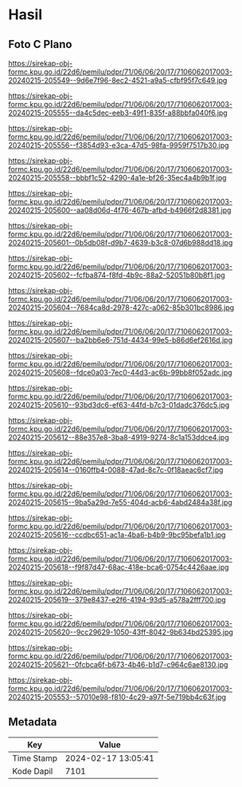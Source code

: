 # Hasil

## Foto C Plano

https://sirekap-obj-formc.kpu.go.id/22d6/pemilu/pdpr/71/06/06/20/17/7106062017003-20240215-205549--9d6e7f96-8ec2-4521-a9a5-cfbf95f7c649.jpg

https://sirekap-obj-formc.kpu.go.id/22d6/pemilu/pdpr/71/06/06/20/17/7106062017003-20240215-205555--da4c5dec-eeb3-49f1-835f-a88bbfa040f6.jpg

https://sirekap-obj-formc.kpu.go.id/22d6/pemilu/pdpr/71/06/06/20/17/7106062017003-20240215-205556--f3854d93-e3ca-47d5-98fa-9959f7517b30.jpg

https://sirekap-obj-formc.kpu.go.id/22d6/pemilu/pdpr/71/06/06/20/17/7106062017003-20240215-205558--bbbf1c52-4290-4a1e-bf26-35ec4a4b9b1f.jpg

https://sirekap-obj-formc.kpu.go.id/22d6/pemilu/pdpr/71/06/06/20/17/7106062017003-20240215-205600--aa08d06d-4f76-467b-afbd-b4966f2d8381.jpg

https://sirekap-obj-formc.kpu.go.id/22d6/pemilu/pdpr/71/06/06/20/17/7106062017003-20240215-205601--0b5db08f-d9b7-4639-b3c8-07d6b988dd18.jpg

https://sirekap-obj-formc.kpu.go.id/22d6/pemilu/pdpr/71/06/06/20/17/7106062017003-20240215-205602--fcfba874-f8fd-4b9c-88a2-52051b80b8f1.jpg

https://sirekap-obj-formc.kpu.go.id/22d6/pemilu/pdpr/71/06/06/20/17/7106062017003-20240215-205604--7684ca8d-2978-427c-a062-85b301bc8986.jpg

https://sirekap-obj-formc.kpu.go.id/22d6/pemilu/pdpr/71/06/06/20/17/7106062017003-20240215-205607--ba2bb6e6-751d-4434-99e5-b86d6ef2616d.jpg

https://sirekap-obj-formc.kpu.go.id/22d6/pemilu/pdpr/71/06/06/20/17/7106062017003-20240215-205608--fdce0a03-7ec0-44d3-ac6b-99bb8f052adc.jpg

https://sirekap-obj-formc.kpu.go.id/22d6/pemilu/pdpr/71/06/06/20/17/7106062017003-20240215-205610--93bd3dc6-ef63-44fd-b7c3-01dadc376dc5.jpg

https://sirekap-obj-formc.kpu.go.id/22d6/pemilu/pdpr/71/06/06/20/17/7106062017003-20240215-205612--88e357e8-3ba8-4919-9274-8c1a153ddce4.jpg

https://sirekap-obj-formc.kpu.go.id/22d6/pemilu/pdpr/71/06/06/20/17/7106062017003-20240215-205614--0160ffb4-0088-47ad-8c7c-0f18aeac6cf7.jpg

https://sirekap-obj-formc.kpu.go.id/22d6/pemilu/pdpr/71/06/06/20/17/7106062017003-20240215-205615--9ba5a29d-7e55-404d-acb6-4abd2484a38f.jpg

https://sirekap-obj-formc.kpu.go.id/22d6/pemilu/pdpr/71/06/06/20/17/7106062017003-20240215-205616--ccdbc651-ac1a-4ba6-b4b9-9bc95befa1b1.jpg

https://sirekap-obj-formc.kpu.go.id/22d6/pemilu/pdpr/71/06/06/20/17/7106062017003-20240215-205618--f9f87d47-68ac-418e-bca6-0754c4426aae.jpg

https://sirekap-obj-formc.kpu.go.id/22d6/pemilu/pdpr/71/06/06/20/17/7106062017003-20240215-205619--379e8437-e2f6-4194-93d5-a578a2fff700.jpg

https://sirekap-obj-formc.kpu.go.id/22d6/pemilu/pdpr/71/06/06/20/17/7106062017003-20240215-205620--9cc29629-1050-43ff-8042-9b634bd25395.jpg

https://sirekap-obj-formc.kpu.go.id/22d6/pemilu/pdpr/71/06/06/20/17/7106062017003-20240215-205621--0fcbca6f-b673-4b46-b1d7-c964c6ae8130.jpg

https://sirekap-obj-formc.kpu.go.id/22d6/pemilu/pdpr/71/06/06/20/17/7106062017003-20240215-205553--57010e98-f810-4c29-a97f-5e719bb4c63f.jpg


## Metadata

| Key        | Value               |
| ---------- | ------------------- |
| Time Stamp | 2024-02-17 13:05:41 |
| Kode Dapil | 7101                |



